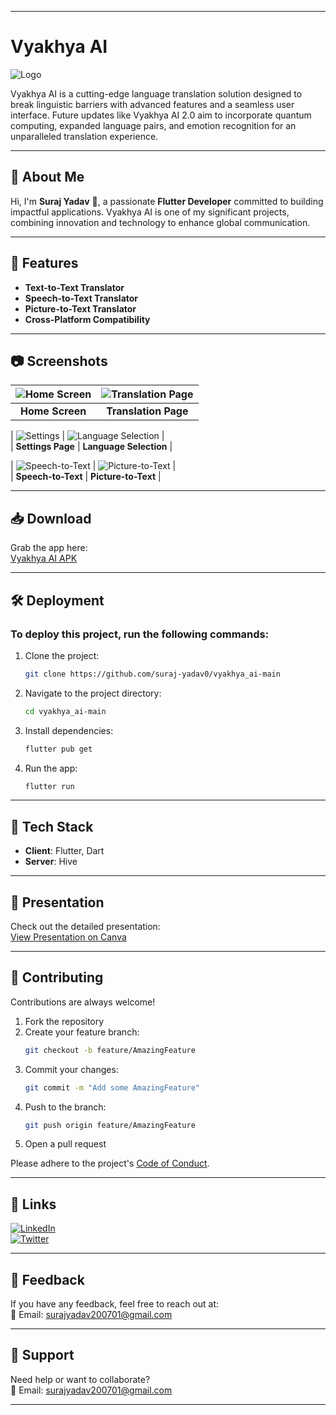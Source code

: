 
---

# Vyakhya AI  

![Logo](https://github.com/suraj-yadav0/vyakhya_ai-main/assets/90672206/9043b698-2860-4fb8-b247-7c6f922586f3)  

Vyakhya AI is a cutting-edge language translation solution designed to break linguistic barriers with advanced features and a seamless user interface. Future updates like Vyakhya AI 2.0 aim to incorporate quantum computing, expanded language pairs, and emotion recognition for an unparalleled translation experience.  

---

## 🚀 About Me  

Hi, I'm **Suraj Yadav** 👋, a passionate **Flutter Developer** committed to building impactful applications. Vyakhya AI is one of my significant projects, combining innovation and technology to enhance global communication.  

---

## 📂 Features  

- **Text-to-Text Translator**  
- **Speech-to-Text Translator**  
- **Picture-to-Text Translator**  
- **Cross-Platform Compatibility**  

---

## 📷 Screenshots  

| ![Home Screen](https://github.com/suraj-yadav0/vyakhya_ai-main/assets/90672206/eb283986-4b8a-4a4b-8172-f03e02497373) | ![Translation Page](https://github.com/suraj-yadav0/vyakhya_ai-main/assets/90672206/494248f3-917e-4df8-bfa9-bcb6bcbc5df5) |  
|:---:|:---:|  
| **Home Screen** | **Translation Page** |  

| ![Settings](https://github.com/suraj-yadav0/vyakhya_ai-main/assets/90672206/25058cc6-eca1-48b8-bee9-361ed9415f1b) | ![Language Selection](https://github.com/suraj-yadav0/vyakhya_ai-main/assets/90672206/42a0c234-ca74-4b8a-be90-9c1c0e6c0c89) |  
| **Settings Page** | **Language Selection** |  

| ![Speech-to-Text](https://github.com/suraj-yadav0/vyakhya_ai-main/assets/90672206/81c1fc9a-4b30-4aff-9ba8-8cad57eb7c55) | ![Picture-to-Text](https://github.com/suraj-yadav0/vyakhya_ai-main/assets/90672206/f05418d9-02f0-4eea-bd04-f50f99f2888c) |  
| **Speech-to-Text** | **Picture-to-Text** |  

---

## 📥 Download  

Grab the app here:  
[Vyakhya AI APK](https://github.com/suraj-yadav0/vyakhya_ai-main/releases/download/v0.0.01/base.apk)  

---

## 🛠️ Deployment  

### To deploy this project, run the following commands:  

1. Clone the project:  
   ```bash  
   git clone https://github.com/suraj-yadav0/vyakhya_ai-main  
   ```  

2. Navigate to the project directory:  
   ```bash  
   cd vyakhya_ai-main  
   ```  

3. Install dependencies:  
   ```bash  
   flutter pub get  
   ```  

4. Run the app:  
   ```bash  
   flutter run  
   ```  

---

## 🧰 Tech Stack  

- **Client**: Flutter, Dart  
- **Server**: Hive  

---

## 🎥 Presentation  

Check out the detailed presentation:  
[View Presentation on Canva](https://www.canva.com/design/DAGCsNwPvew/VzMQfVksraFVSCwFM5r2DQ/edit?utm_content=DAGCsNwPvew&utm_campaign=designshare&utm_medium=link2&utm_source=sharebutton)  

---

## 🤝 Contributing  

Contributions are always welcome!  

1. Fork the repository  
2. Create your feature branch:  
   ```bash  
   git checkout -b feature/AmazingFeature  
   ```  
3. Commit your changes:  
   ```bash  
   git commit -m "Add some AmazingFeature"  
   ```  
4. Push to the branch:  
   ```bash  
   git push origin feature/AmazingFeature  
   ```  
5. Open a pull request  

Please adhere to the project's [Code of Conduct](./CODE_OF_CONDUCT.md).  

---

## 🔗 Links  

[![LinkedIn](https://img.shields.io/badge/LinkedIn-0A66C2?style=for-the-badge&logo=linkedin&logoColor=white)](https://www.linkedin.com/in/suraj-yadav-a63b3b220/)  
[![Twitter](https://img.shields.io/badge/Twitter-1DA1F2?style=for-the-badge&logo=twitter&logoColor=white)](https://twitter.com/surajya75007306/)  

---

## 💬 Feedback  

If you have any feedback, feel free to reach out at:  
📧 Email: surajyadav200701@gmail.com  

---

## 🙌 Support  

Need help or want to collaborate?  
📧 Email: surajyadav200701@gmail.com  

---

